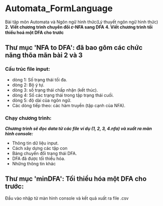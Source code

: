 # Automata_FormLanguage
Bài tập môn Automata và Ngôn ngữ hình thức(Lý thuyết ngôn ngữ hình thức)
**2. Viết chương trình chuyển đổi 𝜀-NFA sang DFA**
**4. Viết chương trình tối thiểu hoá một DFA cho trước**
## Thư mục 'NFA to DFA': đã bao gôm các chức năng thõa mãn bài 2 và 3

### Cấu trúc file input:
- dòng 1: Số trạng thái tối đa.
- dòng 2: Bộ ý tự.
- dòng 3: số trạng thái chấp nhận (kết thúc).
- dòng 4: Số các trạng thái trong tập trạng thái cuối.
- dòng 5: độ dài của ngôn ngữ.
- Các dòng tiếp theo: các hàm truyền (tập cạnh của NFA).
### Chạy chương trình:
***Chương trình sẽ đọc data từ các file ví dụ (1, 2, 3, 4.nfa) và xuất ra màn hình console:***
- Thông tin dữ liệu input.
- Cách xây dựng các tập con
- Bảng chuyển đổi trạng thái DFA.
- DFA đã được tối thiểu hóa.
- Những thông tin khác

## Thư mục 'minDFA': Tối thiểu hóa một DFA cho trước:
Đầu vào nhập từ màn hình console và kết quả xuất ra file .csv

